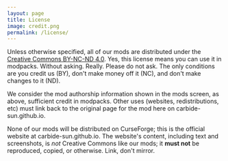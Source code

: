 ```yaml
---
layout: page
title: License
image: credit.png
permalink: /license/
---
```


Unless otherwise specified, all of our mods are distributed under the
[Creative Commons BY-NC-ND 4.0](https://creativecommons.org/licenses/by-nc-nd/4.0/).
Yes, this license means you can use it in modpacks. Without asking. Really.
Please do not ask. The only conditions are you credit us (BY), don't make money
off it (NC), and don't make changes to it (ND).

We consider the mod authorship information shown in the mods screen, as above,
sufficient credit in modpacks. Other uses (websites, redistributions, etc) must
link back to the original page for the mod here on carbide-sun.github.io.

None of our mods will be distributed on CurseForge; this is the official
website at carbide-sun.github.io. The website's content, including text and
screenshots, is *not* Creative Commons like our mods; it **must not** be
reproduced, copied, or otherwise. Link, don't mirror.

